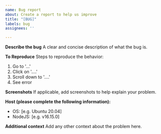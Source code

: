 ```yaml
---
name: Bug report
about: Create a report to help us improve
title: "[BUG]"
labels: bug
assignees: ''

---
```


**Describe the bug**
A clear and concise description of what the bug is.

**To Reproduce**
Steps to reproduce the behavior:
1. Go to '...'
2. Click on '....'
3. Scroll down to '....'
4. See error

**Screenshots**
If applicable, add screenshots to help explain your problem.

**Host (please complete the following information):**
 - OS: [e.g. Ubuntu 20.04]
 - NodeJS: [e.g. v16.15.0]

**Additional context**
Add any other context about the problem here.
